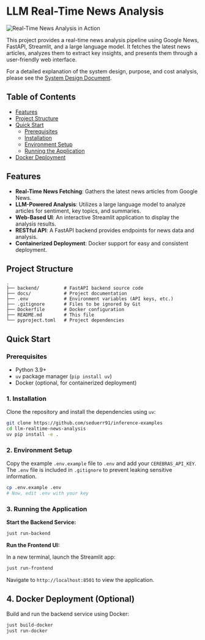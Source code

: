 # LLM Real-Time News Analysis

![Real-Time News Analysis in Action](docs/images/cerebras_realtime_analysis.gif)

This project provides a real-time news analysis pipeline using Google News, FastAPI, Streamlit, and a large language model. It fetches the latest news articles, analyzes them to extract key insights, and presents them through a user-friendly web interface.

For a detailed explanation of the system design, purpose, and cost analysis, please see the [System Design Document](./docs/system_design.md).

## Table of Contents

- [Features](#features)
- [Project Structure](#project-structure)
- [Quick Start](#quick-start)
  - [Prerequisites](#prerequisites)
  - [Installation](#1-installation)
  - [Environment Setup](#2-environment-setup)
  - [Running the Application](#3-running-the-application)
- [Docker Deployment](#4-docker-deployment-optional)

## Features

- **Real-Time News Fetching**: Gathers the latest news articles from Google News.
- **LLM-Powered Analysis**: Utilizes a large language model to analyze articles for sentiment, key topics, and summaries.
- **Web-Based UI**: An interactive Streamlit application to display the analysis results.
- **RESTful API**: A FastAPI backend provides endpoints for news data and analysis.
- **Containerized Deployment**: Docker support for easy and consistent deployment.

## Project Structure

```
.
├── backend/         # FastAPI backend source code
├── docs/            # Project documentation
├── .env             # Environment variables (API keys, etc.)
├── .gitignore       # Files to be ignored by Git
├── Dockerfile       # Docker configuration
├── README.md        # This file
└── pyproject.toml   # Project dependencies
```

## Quick Start

### Prerequisites

- Python 3.9+
- `uv` package manager (`pip install uv`)
- Docker (optional, for containerized deployment)

### 1. Installation

Clone the repository and install the dependencies using `uv`:

```bash
git clone https://github.com/seduerr91/inference-examples
cd llm-realtime-news-analysis
uv pip install -e .
```

### 2. Environment Setup

Copy the example `.env.example` file to `.env` and add your `CEREBRAS_API_KEY`. The `.env` file is included in `.gitignore` to prevent leaking sensitive information.

```bash
cp .env.example .env
# Now, edit .env with your key
```

### 3. Running the Application

**Start the Backend Service:**

```bash
just run-backend
```

**Run the Frontend UI:**

In a new terminal, launch the Streamlit app:

```bash
just run-frontend
```

Navigate to `http://localhost:8501` to view the application.

## 4. Docker Deployment (Optional)

Build and run the backend service using Docker:

```bash
just build-docker
just run-docker
```
